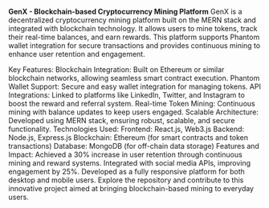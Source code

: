 **GenX - Blockchain-based Cryptocurrency Mining Platform**
GenX is a decentralized cryptocurrency mining platform built on the MERN stack and integrated with blockchain technology. It allows users to mine tokens, track their real-time balances, and earn rewards. This platform supports Phantom wallet integration for secure transactions and provides continuous mining to enhance user retention and engagement.

Key Features:
Blockchain Integration: Built on Ethereum or similar blockchain networks, allowing seamless smart contract execution.
Phantom Wallet Support: Secure and easy wallet integration for managing tokens.
API Integrations: Linked to platforms like LinkedIn, Twitter, and Instagram to boost the reward and referral system.
Real-time Token Mining: Continuous mining with balance updates to keep users engaged.
Scalable Architecture: Developed using MERN stack, ensuring robust, scalable, and secure functionality.
Technologies Used:
Frontend: React.js, Web3.js
Backend: Node.js, Express.js
Blockchain: Ethereum (for smart contracts and token transactions)
Database: MongoDB (for off-chain data storage)
Features and Impact:
Achieved a 30% increase in user retention through continuous mining and reward systems.
Integrated with social media APIs, improving engagement by 25%.
Developed as a fully responsive platform for both desktop and mobile users.
Explore the repository and contribute to this innovative project aimed at bringing blockchain-based mining to everyday users.
